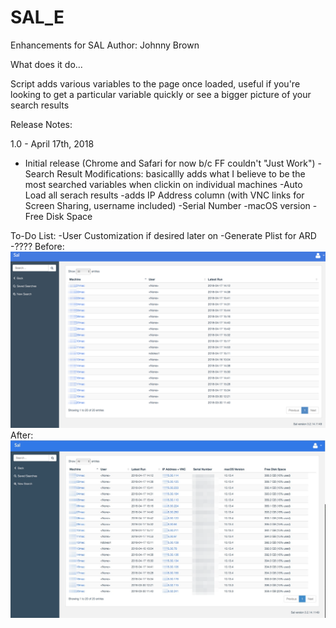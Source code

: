 # SAL_E
Enhancements for SAL
Author: Johnny Brown

What does it do...

Script adds various variables to the page once loaded, useful if you're looking to get a particular variable quickly or see a bigger picture of your search results


Release Notes:

1.0 - April 17th, 2018
- Initial release (Chrome and Safari for now b/c FF couldn't "Just Work")
-Search Result Modifications: basicallly adds what I believe to be the most searched variables when clickin on individual machines
-Auto Load all serach results
-adds IP Address column (with VNC links for Screen Sharing, username included)
-Serial Number
-macOS version
-Free Disk Space

To-Do List:
-User Customization if desired later on
-Generate Plist for ARD
-????
Before:
![Before](/Media/Screenshots/Before.png)
After:
![After](/Media/Screenshots/After.png)


